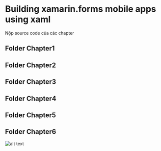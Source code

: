 # 

# Building xamarin.forms mobile apps using xaml

Nộp source code của các chapter

## Folder Chapter1
## Folder Chapter2
## Folder Chapter3
## Folder Chapter4
## Folder Chapter5
## Folder Chapter6
![alt text](https://internetdevels.com/sites/default/files/public/blog_preview/xamarin_mobile_app_development.png)

